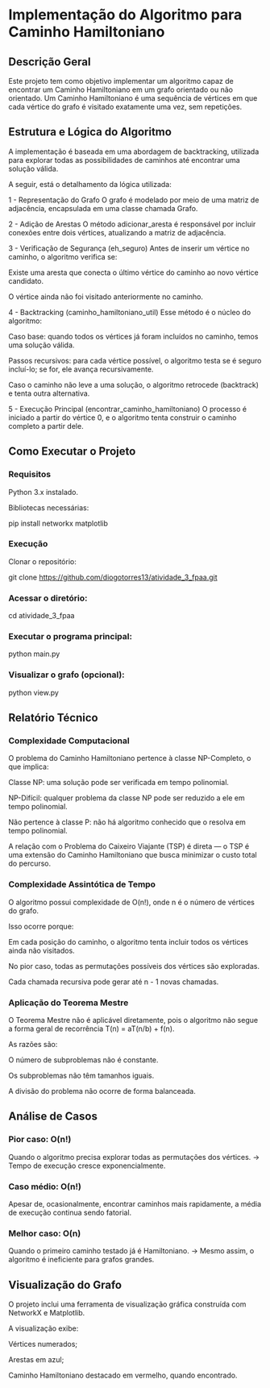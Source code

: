 # Implementação do Algoritmo para Caminho Hamiltoniano
## Descrição Geral

Este projeto tem como objetivo implementar um algoritmo capaz de encontrar um Caminho Hamiltoniano em um grafo orientado ou não orientado.
Um Caminho Hamiltoniano é uma sequência de vértices em que cada vértice do grafo é visitado exatamente uma vez, sem repetições.

## Estrutura e Lógica do Algoritmo

A implementação é baseada em uma abordagem de backtracking, utilizada para explorar todas as possibilidades de caminhos até encontrar uma solução válida.

A seguir, está o detalhamento da lógica utilizada:

1 - Representação do Grafo
O grafo é modelado por meio de uma matriz de adjacência, encapsulada em uma classe chamada Grafo.

2 - Adição de Arestas
O método adicionar_aresta é responsável por incluir conexões entre dois vértices, atualizando a matriz de adjacência.

3 - Verificação de Segurança (eh_seguro)
Antes de inserir um vértice no caminho, o algoritmo verifica se:

Existe uma aresta que conecta o último vértice do caminho ao novo vértice candidato.

O vértice ainda não foi visitado anteriormente no caminho.

4 - Backtracking (caminho_hamiltoniano_util)
Esse método é o núcleo do algoritmo:

Caso base: quando todos os vértices já foram incluídos no caminho, temos uma solução válida.

Passos recursivos: para cada vértice possível, o algoritmo testa se é seguro incluí-lo; se for, ele avança recursivamente.

Caso o caminho não leve a uma solução, o algoritmo retrocede (backtrack) e tenta outra alternativa.

5 - Execução Principal (encontrar_caminho_hamiltoniano)
O processo é iniciado a partir do vértice 0, e o algoritmo tenta construir o caminho completo a partir dele.

## Como Executar o Projeto
### Requisitos

Python 3.x instalado.

Bibliotecas necessárias:

pip install networkx matplotlib

### Execução

Clonar o repositório:

git clone https://github.com/diogotorres13/atividade_3_fpaa.git


### Acessar o diretório:

cd atividade_3_fpaa


### Executar o programa principal:

python main.py


### Visualizar o grafo (opcional):

python view.py

## Relatório Técnico
### Complexidade Computacional

O problema do Caminho Hamiltoniano pertence à classe NP-Completo, o que implica:

Classe NP: uma solução pode ser verificada em tempo polinomial.

NP-Difícil: qualquer problema da classe NP pode ser reduzido a ele em tempo polinomial.

Não pertence à classe P: não há algoritmo conhecido que o resolva em tempo polinomial.

A relação com o Problema do Caixeiro Viajante (TSP) é direta — o TSP é uma extensão do Caminho Hamiltoniano que busca minimizar o custo total do percurso.

### Complexidade Assintótica de Tempo

O algoritmo possui complexidade de O(n!), onde n é o número de vértices do grafo.

Isso ocorre porque:

Em cada posição do caminho, o algoritmo tenta incluir todos os vértices ainda não visitados.

No pior caso, todas as permutações possíveis dos vértices são exploradas.

Cada chamada recursiva pode gerar até n - 1 novas chamadas.

### Aplicação do Teorema Mestre

O Teorema Mestre não é aplicável diretamente, pois o algoritmo não segue a forma geral de recorrência
T(n) = aT(n/b) + f(n).

As razões são:

O número de subproblemas não é constante.

Os subproblemas não têm tamanhos iguais.

A divisão do problema não ocorre de forma balanceada.

## Análise de Casos

### Pior caso: O(n!)
Quando o algoritmo precisa explorar todas as permutações dos vértices.
→ Tempo de execução cresce exponencialmente.

### Caso médio: O(n!)
Apesar de, ocasionalmente, encontrar caminhos mais rapidamente, a média de execução continua sendo fatorial.

### Melhor caso: O(n)
Quando o primeiro caminho testado já é Hamiltoniano.
→ Mesmo assim, o algoritmo é ineficiente para grafos grandes.

## Visualização do Grafo

O projeto inclui uma ferramenta de visualização gráfica construída com NetworkX e Matplotlib.

A visualização exibe:

Vértices numerados;

Arestas em azul;

Caminho Hamiltoniano destacado em vermelho, quando encontrado.
